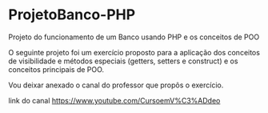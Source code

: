 # ProjetoBanco-PHP
Projeto do funcionamento de um Banco usando PHP e os conceitos de POO

O seguinte projeto foi um exercício proposto para a aplicação dos conceitos de visibilidade e métodos especiais (getters, setters e construct) e os conceitos principais de POO.

Vou deixar anexado o canal do professor que propôs o exercício. 

link do canal https://www.youtube.com/CursoemV%C3%ADdeo
